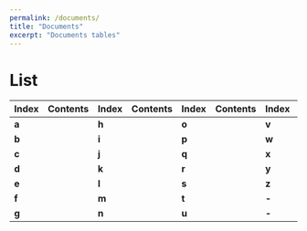 ```yaml
---
permalink: /documents/
title: "Documents"
excerpt: "Documents tables"
---
```


# List

|**Index**|Contents|**Index**|Contents|**Index**|Contents|**Index**|Contents
|:---|:---:|:---|:---:|:---|:---:|:---|:---:|
|**a**||**h**||**o**||**v**||
|**b**||**i**||**p**||**w**||
|**c**||**j**||**q**||**x**||
|**d**||**k**||**r**||**y**||
|**e**||**l**||**s**||**z**||
|**f**||**m**||**t**||**-**||
|**g**||**n**||**u**||**-**||
